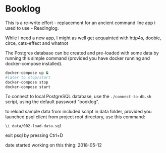 # Booklog

This is a re-write effort - replacement for an ancient command line app i used to use - Readinglog.

While I need a new app, I might as well get acquainted with http4s, doobie, circe, cats-effect and whatnot

The Postgres database can be created and pre-loaded with some data by running this simple command (provided you have docker running and docker-compose installed).

```bash
docker-compose up &
#later to stop/start
docker-compose stop
docker-compose start
```

To connect to local PostgreSQL database, use the `./connect-to-db.sh` script, using the default password "booklog".


to reload sample data from included script in data folder, provided you launched psql client from project root directory, use this command:

```
\i data/002-load-data.sql
```

exit psql by pressing Ctrl+D

date started working on this thing: 2018-05-12

